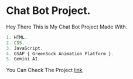 # Chat Bot Project.

Hey There This is My Chat Bot Project Made With.
``` javascript
1. HTML.
2. CSS.
3. JavaScript.
4. GSAP { GreenSock Animation Platform }.
5. Gemini AI.
```

You Can Check The Project [link](https://akshaykumar401.github.io/Chat-Bot./)